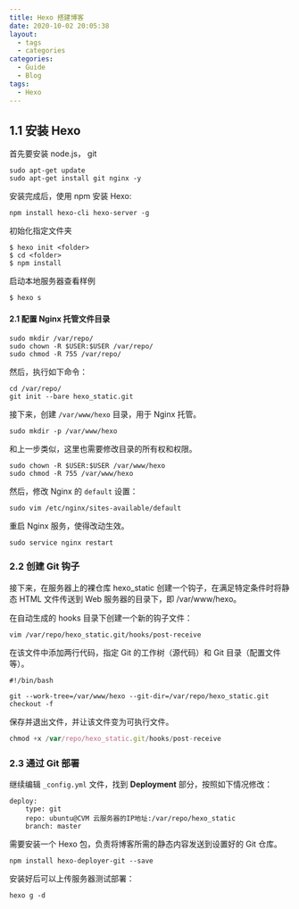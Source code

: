 ```yaml
---
title: Hexo 搭建博客
date: 2020-10-02 20:05:38
layout: 
  - tags
  - categories
categories:
  - Guide
  - Blog
tags: 
  - Hexo
---
```


## 1.1 安装 Hexo

首先要安装 node.js， git 

```shell
sudo apt-get update
sudo apt-get install git nginx -y
```

安装完成后，使用 npm 安装 Hexo:

```shell
npm install hexo-cli hexo-server -g
```

初始化指定文件夹

```shell
$ hexo init <folder>
$ cd <folder>
$ npm install
```

启动本地服务器查看样例

```
$ hexo s
```

#### 2.1 配置 Nginx 托管文件目录

```shell
sudo mkdir /var/repo/
sudo chown -R $USER:$USER /var/repo/
sudo chmod -R 755 /var/repo/
```

然后，执行如下命令：

```shell
cd /var/repo/
git init --bare hexo_static.git
```

接下来，创建 `/var/www/hexo` 目录，用于 Nginx 托管。

```shell
sudo mkdir -p /var/www/hexo
```

和上一步类似，这里也需要修改目录的所有权和权限。

```shell
sudo chown -R $USER:$USER /var/www/hexo
sudo chmod -R 755 /var/www/hexo
```

然后，修改 Nginx 的 `default` 设置：

```shell
sudo vim /etc/nginx/sites-available/default
```

重启 Nginx 服务，使得改动生效。

```shell
sudo service nginx restart
```

### 2.2 创建 Git 钩子

接下来，在服务器上的裸仓库 hexo_static 创建一个钩子，在满足特定条件时将静态 HTML 文件传送到 Web 服务器的目录下，即 /var/www/hexo。

在自动生成的 hooks 目录下创建一个新的钩子文件：

```shell
vim /var/repo/hexo_static.git/hooks/post-receive
```

在该文件中添加两行代码，指定 Git 的工作树（源代码）和 Git 目录（配置文件等）。

```shell
#!/bin/bash

git --work-tree=/var/www/hexo --git-dir=/var/repo/hexo_static.git checkout -f
```

保存并退出文件，并让该文件变为可执行文件。

```javascript
chmod +x /var/repo/hexo_static.git/hooks/post-receive
```

### 2.3 通过 Git 部署

继续编辑 `_config.yml` 文件，找到 **Deployment** 部分，按照如下情况修改：

```shell
deploy:
    type: git
    repo: ubuntu@CVM 云服务器的IP地址:/var/repo/hexo_static
    branch: master
```

需要安装一个 Hexo 包，负责将博客所需的静态内容发送到设置好的 Git 仓库。

```shell
npm install hexo-deployer-git --save
```

安装好后可以上传服务器测试部署：

```shell
hexo g -d
```


